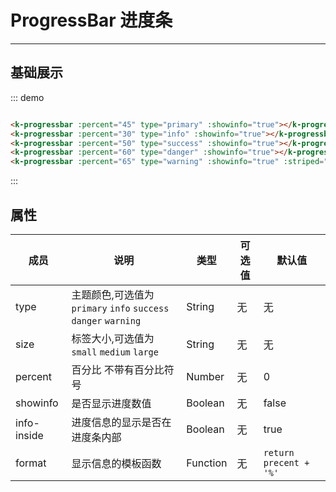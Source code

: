 # ProgressBar 进度条
-----

## 基础展示
<div class="demo-block">
<k-progressbar :percent="45" type="primary" :showinfo="true"></k-progressbar>
<k-progressbar :percent="30" type="info" :showinfo="true"></k-progressbar>
<k-progressbar :percent="50" type="success" :showinfo="true"></k-progressbar>
<k-progressbar :percent="60" type="danger" :showinfo="true" :info-inside="false"></k-progressbar>
<k-progressbar :percent="65" type="warning" :showinfo="true" :striped="true" :animated="true"></k-progressbar>
</div>

::: demo
``` html

<k-progressbar :percent="45" type="primary" :showinfo="true"></k-progressbar>
<k-progressbar :percent="30" type="info" :showinfo="true"></k-progressbar>
<k-progressbar :percent="50" type="success" :showinfo="true"></k-progressbar>
<k-progressbar :percent="60" type="danger" :showinfo="true"></k-progressbar>
<k-progressbar :percent="65" type="warning" :showinfo="true" :striped="true" :animated="true"></k-progressbar>

```
:::

## 属性
| 成员      | 说明                                 | 类型      | 可选值       | 默认值   |
|---------- |------------------------------------ |---------- |------------- |-------- |
|type      |主题颜色,可选值为```primary``` ```info``` ```success``` ```danger``` ```warning``` |	String   |	无           |	无       |
|size      |标签大小,可选值为```small``` ```medium``` ```large``` |	String   |	无           |	无       |
|percent	      | 百分比 不带有百分比符号                               |	Number    | 无|	0 |
|showinfo      |是否显示进度数值 |	Boolean   |	无           |	false       |
|info-inside	      | 进度信息的显示是否在进度条内部                                |	Boolean    | 无|	true |
|format	      | 显示信息的模板函数                                |	Function    | 无|	```return precent + '%'``` |